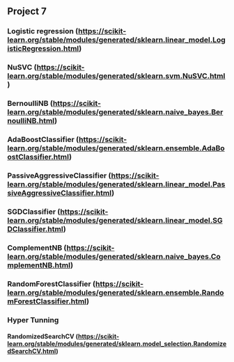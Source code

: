 ## Project 7

### Logistic regression (https://scikit-learn.org/stable/modules/generated/sklearn.linear_model.LogisticRegression.html)


### NuSVC (https://scikit-learn.org/stable/modules/generated/sklearn.svm.NuSVC.html)


### BernoulliNB (https://scikit-learn.org/stable/modules/generated/sklearn.naive_bayes.BernoulliNB.html)


### AdaBoostClassifier (https://scikit-learn.org/stable/modules/generated/sklearn.ensemble.AdaBoostClassifier.html)


### PassiveAggressiveClassifier (https://scikit-learn.org/stable/modules/generated/sklearn.linear_model.PassiveAggressiveClassifier.html)


### SGDClassifier (https://scikit-learn.org/stable/modules/generated/sklearn.linear_model.SGDClassifier.html)


### ComplementNB (https://scikit-learn.org/stable/modules/generated/sklearn.naive_bayes.ComplementNB.html)


### RandomForestClassifier (https://scikit-learn.org/stable/modules/generated/sklearn.ensemble.RandomForestClassifier.html)

### Hyper Tunning

#### RandomizedSearchCV (https://scikit-learn.org/stable/modules/generated/sklearn.model_selection.RandomizedSearchCV.html)